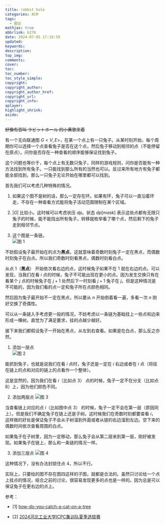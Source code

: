 ```yaml
---
title: rabbit hole
categories: ACM
tags:
  - 图论
mathjax: true
abbrlink: b276
date: 2024-07-05 17:16:59
updated:
keywords:
description:
top_img:
comments:
cover:
toc:
toc_number:
toc_style_simple:
copyright:
copyright_author:
copyright_author_href:
copyright_url:
copyright_info:
aplayer:
highlight_shrink:
aside:
---
```

~~好像有首叫 ラビットホール 的小黄歌来着~~  

有一个无向联通图 $G<V,E>$，在某一个点上有一只兔子。从某时刻开始，每个周期你可以选择一个点查看兔子是否在这个点，然后兔子移动到相邻的点（不能停留在原点）。问你是否存在一种查看的顺序能够保证找到兔子。  

这个问题也等价于，每个点上有无数只兔子，同样的游戏规则，问你是否能有一种方法找到所有兔子。一只能找到那么所有的当然也可以。反过来所有地方有兔子都能全部找到，那么一只兔子无论开始在哪里都可以找到。

首先我们可以考虑几种特殊的情况。  

1. 如果这个图不是树的话，那么一定存在环。如果有环，兔子可以一直沿着环走，不存在一种查看方式能将兔子活动范围限制在某个区域。  

2. $|G|$ 比较小。这时候可以考虑状压 $dp$。状态 $dp[mask]$ 表示这些点都有无限只兔子的时候，能不能找出所有兔子。转移就枚举看了哪个点，然后剩下的兔子走到相邻节点。  

3. 这个图是一条链。  
![图 1](/img/rabbit_hole1.png)  

不妨假设兔子最开始在的点为**黑点**，这就意味着奇数时刻兔子一定在黑点，而偶数时刻兔子在白点。所以我们奇数时刻看黑点，偶数时刻看白点。  

从点 $1$（**黑点**） 开始依次看右边的点，这时候兔子如果不在 1 就在右边的点。可以发现，当我们在看 $i$ 点的时候，兔子不可能出现在更小的点。因为发生交换只有在看某个 $j$ 点的时候兔子在 $j + 1$ 处然后下一时刻看 $j+1$ 兔子在 $j$。但是这种情况是不可能的，因为我们看的点一定和兔子所在点颜色相同。  

然后因为兔子最开始不一定在黑点，所以要从 $n$ 开始倒着看一遍，多看一次 $n$ 刚好交换了奇偶性。

可以从一条链入手考虑更一般的情况，不妨考虑以一条链为基础挂上一些点和边来形成一棵树。直觉为了满足要求，挂的点越少越好。

接下来我们都假设兔子一开始在黑点，从左到右查看。如果是在白点，那么反之亦然。

1. 添加一层点  
![图 2](/img/rabbit_hole2.png)  

能抓到兔子，也就是说我们在看 $i$ 点时，兔子还是一定在 $i$ 右边或者在 $i$ 点（将挂在链上的点和对应的链上的点看作一个整体）。

这是显然的，因为我们在看 $i$（比如点 3） 点的时候，兔子一定不在分支（比如点8）上，因为他们颜色不同。  

2. 添加两层点
![图 3](/img/rabbit_hole3.png)

当查看链上对应的点 $i$（比如图中点 3） 的时候，兔子一定不会在第一层（原因同上）。但是我们不确定兔子在链上还是子树。这时候我们在奇数时刻都要查看 $i$，这样做的好处是保证兔子不会从子树溜到外面或者从链的右边溜到左边。空下来的偶数时间依次查看周围的白点。  

如果兔子在子树里，因为一定移动，那么兔子会从第二层来到第一层，刚好被发现。如果兔子在链上，那么和一条链的情况一样。

3. 添加三层点
![图 4](/img/rabbit_hole4.png)  

这种情况下，没有办法封锁住点 4，所以不行。  


实际上，只要给的图不存在图四这样的子图，就都是合法的。虽然只讨论给一个点上挂点的情况，结合之前的讨论，很容易发现更多的点也是一样的。因为总是可以保证兔子在更右边的点上。

参考：  

- [1] [how-do-you-catch-a-cat-on-a-tree](https://math.stackexchange.com/questions/4418051/how-do-you-catch-a-cat-on-a-tree)

- [2] [2024河北工业大学ICPC集训队夏季选拔赛](https://ac.nowcoder.com/acm/contest/84781)